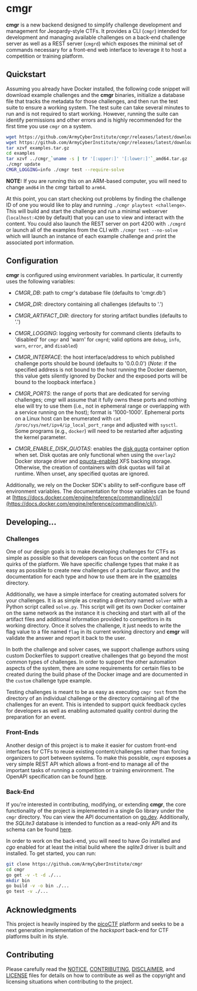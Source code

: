 # cmgr

**cmgr** is a new backend designed to simplify challenge development and
management for Jeopardy-style CTFs.  It provides a CLI (`cmgr`) intended for
development and managing available challenges on a back-end challenge server
as well as a REST server (`cmgrd`) which exposes the minimal set of commands
necessary for a front-end web interface to leverage it to host a competition
or training platform.

## Quickstart

Assuming you already have Docker installed, the following code snippet will
download example challenges and the **cmgr** binaries, initialize a
database file that tracks the metadata for those challenges, and then run the
test suite to ensure a working system.  The test suite can take several minutes
to run and is not required to start working.  However, running the suite can
identify permissions and other errors and is highly recommended for the first
time you use `cmgr` on a system.

```sh
wget https://github.com/ArmyCyberInstitute/cmgr/releases/latest/download/examples.tar.gz
wget https://github.com/ArmyCyberInstitute/cmgr/releases/latest/download/cmgr_`uname -s | tr '[:upper:]' '[:lower:]'`_amd64.tar.gz
tar xzvf examples.tar.gz
cd examples
tar xzvf ../cmgr_`uname -s | tr '[:upper:]' '[:lower:]'`_amd64.tar.gz
./cmgr update
CMGR_LOGGING=info ./cmgr test --require-solve
```

**NOTE:** If you are running this on an ARM-based computer, you will need to change `amd64` in the cmgr tarball to `arm64`.

At this point, you can start checking out problems by finding the challenge ID
of one you would like to play and running `./cmgr playtest <challenge>`.  This
will build and start the challenge and run a minimal webserver (`localhost:4200`
by default) that you can use to view and interact with the content.  You could
also launch the REST server on port 4200 with `./cmgrd` or launch all of the
examples from the CLI with `./cmgr test --no-solve` which will launch an
instance of each example challenge and print the associated port information.

## Configuration

**cmgr** is configured using environment variables.  In particular, it
currently uses the following variables:

- *CMGR\_DB*: path to cmgr's database file (defaults to 'cmgr.db')

- *CMGR\_DIR*: directory containing all challenges (defaults to '.')

- *CMGR\_ARTIFACT\_DIR*: directory for storing artifact bundles (defaults to '.')

- *CMGR\_LOGGING*: logging verbosity for command clients (defaults to
'disabled' for `cmgr` and 'warn' for `cmgrd`; valid options are `debug`,
`info`, `warn`, `error`, and `disabled`)

- *CMGR\_INTERFACE*: the host interface/address to which published challenge
ports should be bound (defaults to '0.0.0.0') (_Note_: if the specified
address is not bound to the host running the Docker daemon, this value gets
silently ignored by Docker and the exposed ports will be bound to the loopback
interface.)

- *CMGR\_PORTS*: the range of ports that are dedicated for serving challenges;
cmgr will assume that it fully owns these ports and nothing else will try
to use them (i.e., not in ephemeral range or overlapping with a service
running on the host); format is '1000-1000'.  Ephemeral ports on a Linux host
can be enumerated with `cat /proc/sys/net/ipv4/ip_local_port_range` and adjusted
with `sysctl`.  Some programs (e.g., `docker`) will need to be restarted after
adjusting the kernel parameter.

- *CMGR\_ENABLE\_DISK\_QUOTAS*: enables the [disk
  quota](examples/markdown_challenges.md#challenge-options) container option when set. Disk quotas
  are only functional when using the `overlay2` Docker storage driver and
  [pquota-enabled](https://access.redhat.com/documentation/en-us/red_hat_enterprise_linux/7/html/storage_administration_guide/xfsquota)
  XFS backing storage. Otherwise, the creation of containers with disk quotas will fail at runtime.
  When unset, any specified quotas are ignored.

Additionally, we rely on the Docker SDK's ability to self-configure base off
environment variables.  The documentation for those variables can be found at
[https://docs.docker.com/engine/reference/commandline/cli/](https://docs.docker.com/engine/reference/commandline/cli/).

## Developing...

### Challenges

One of our design goals is to make developing challenges for CTFs as simple as
possible so that developers can focus on the content and not quirks of the
platform.  We have specific challenge types that make it as easy as possible to
create new challenges of a particular flavor, and the documentation for each
type and how to use them are in the [examples](examples/) directory.

Additionally, we have a simple interface for creating automated solvers for
your challenges.  It is as simple as creating a directory named `solver` with
a Python script called `solve.py`.  This script will get its own Docker
container on the same network as the instance it is checking and start with
all of the artifact files and additional information provided to competitors in
its working directory.  Once it solves the challenge, it just needs to write
the flag value to a file named `flag` in its current working directory and
**cmgr** will validate the answer and report it back to the user.

In both the challenge and solver cases, we support challenge authors using
custom Dockerfiles to support creative challenges that go beyond the most
common types of challenges.  In order to support the other automation aspects
of the system, there are some requirements for certain files to be created
during the build phase of the Docker image and are documented in the `custom`
challenge type example.

Testing challenges is meant to be as easy as executing `cmgr test` from the
directory of an individual challenge or the directory containing all of the
challenges for an event.  This is intended to support quick feedback cycles
for developers as well as enabling automated quality control during the
preparation for an event.

### Front-Ends

Another design of this project is to make it easier for custom front-end
interfaces for CTFs to reuse existing content/challenges rather than forcing
organizers to port between systems.  To make this possible, `cmgrd` exposes a
very simple REST API which allows a front-end to manage all of the important
tasks of running a competition or training environment.  The OpenAPI specification
can be found [here](cmd/cmgrd/swagger.yaml).

### Back-End

If you're interested in contributing, modifying, or extending **cmgr**, the
core functionality of the project is implemented in a single Go library under
the `cmgr` directory.  You can view the API documentation on
[go.dev](https://pkg.go.dev/github.com/ArmyCyberInstitute/cmgr/cmgr).
Additionally, the _SQLite3_ database is intended to function as a read-only
API and its schema can be found [here](cmgr/database.go).

In order to work on the back-end, you will need to have _Go_ installed and
_cgo_ enabled for at least the initial build where the _sqlite3_ driver is
built and installed.  To get started, you can run:

```sh
git clone https://github.com/ArmyCyberInstitute/cmgr
cd cmgr
go get -v -t -d ./...
mkdir bin
go build -v -o bin ./...
go test -v ./...
```

## Acknowledgments

This project is heavily inspired by the
[picoCTF](https://github.com/picoCTF/picoCTF) platform and seeks to be a next
generation implementation of the _hacksport_ back-end for CTF platforms built
in its style.

## Contributing

Please carefully read the [NOTICE](Notice), [CONTRIBUTING](CONTRIBUTING.md),
[DISCLAIMER](DISCLAIMER.md), and [LICENSE](LICENSE) files for details on how
to contribute as well as the copyright and licensing situations when
contributing to the project.

